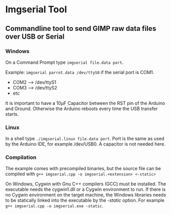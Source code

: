 # Imgserial Tool

## Commandline tool to send GIMP raw data files over USB or Serial

### Windows
On a Command Prompt type `imgserial file.data port`.

Example: `imgserial parrot.data /dev/ttyS0` if the serial port is COM1.
* COM2 --> /dev/ttyS1
* COM3 --> /dev/ttyS2
* etc

It is important to have a 10µF Capacitor between the RST pin of the Arduino and Ground. Otherwise the Arduino reboots every time the USB transfer starts.

### Linux
In a shell type `./imgserial.linux file.data port`.
Port is the same as used by the Arduino IDE, for example /dev/USB0.
A capacitor is not needed here.

### Compilation
The example comes with precompiled binaries, but the source file can be compiled with `g++ imgserial.cpp -o imgserial.<extension> <-static>`

On Windows, Cygwin with Gnu C++ compilers (GCC) must be installed. The executable needs the cygwin1.dll or a Cygwin environment to run. If there is no Cygwin environment on the target machine, the Windows libraries needs to be statically linked into the executable by the *-static* option. For example `g++ imgserial.cpp -o imgserial.exe -static`.



